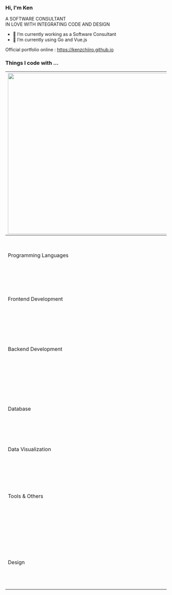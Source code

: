 ### Hi, I'm Ken

A SOFTWARE CONSULTANT  
IN LOVE WITH INTEGRATING CODE AND DESIGN

- 🔭 I’m currently working as a Software Consultant
- 🌱 I’m currently using Go and Vue.js

Official portfolio online : https://kenzchiiro.github.io

<h3>Things I code with ...</h3>

| <img src="https://user-images.githubusercontent.com/85181504/206159923-4991ed69-a631-4ffd-9976-94b32bbc2cf3.svg" width="500"> | ![Anurag's GitHub stats](https://github-readme-stats.vercel.app/api?username=kenzchiiro&show_icons=true&theme=dracula) |
| :--- | --- | 
| Programming Languages | <img alt="Go" src="https://img.shields.io/badge/-Go ⭐-00ADD8?style=flat-square&logo=Go&logoColor=white" /> <img alt="JavaScript" src="https://img.shields.io/badge/-JavaScript-F7DF1E?style=flat-square&logo=JavaScript&logoColor=white" /> <img alt="Python" src="https://img.shields.io/badge/-Python-3776AB?style=flat-square&logo=Python&logoColor=white" /> <img alt="PHP" src="https://img.shields.io/badge/-PHP-777BB4?style=flat-square&logo=PHP&logoColor=white" /> <img alt="C" src="https://img.shields.io/badge/-C-A8B9CC?style=flat-square&logo=C&logoColor=white" /> <img alt="C++" src="https://img.shields.io/badge/-C++-00599C?style=flat-square&logo=C++&logoColor=white" /> |
| Frontend Development | <img alt="VueJs" src="https://img.shields.io/badge/-VueJs-4FC08D?style=flat-square&logo=Vue.js&logoColor=white" /> <img alt="React" src="https://img.shields.io/badge/-React-45b8d8?style=flat-square&logo=react&logoColor=white" /> <img alt="Vuetify" src="https://img.shields.io/badge/-Vuetify-1867C0?style=flat-square&logo=Vuetify&logoColor=white" /> <img alt="html5" src="https://img.shields.io/badge/-HTML5-E34F26?style=flat-square&logo=html5&logoColor=white" />  <img alt="CSS" src="https://img.shields.io/badge/-CSS-F43059?style=flat-square&logo=CSS3&logoColor=white" />  <img alt="Tailwind" src="https://img.shields.io/badge/-Tailwind-06B6D4?style=flat-square&logo=Tailwind CSS&logoColor=white" /> <img alt="Bootstrap" src="https://img.shields.io/badge/-Bootstrap-7952B3?style=flat-square&logo=Bootstrap&logoColor=white" /> |
| Backend Development | <img alt="Express" src="https://img.shields.io/badge/-Express-000000?style=flat-square&logo=Express&logoColor=white" /> <img alt="Nodejs" src="https://img.shields.io/badge/-Nodejs-43853d?style=flat-square&logo=Node.js&logoColor=white" /> <img alt="RabbitMQ" src="https://img.shields.io/badge/-RabbitMQ-FF6600?style=flat-square&logo=RabbitMQ&logoColor=white" /> <img alt="gRPC" src="https://img.shields.io/badge/-gRPC-17a2b8?style=flat-square&logo=tRPC&logoColor=white" /> <img alt="Hadoop" src="https://img.shields.io/badge/-Apache Hadoop-66CCFF?style=flat-square&logo=ApacheHadoop&logoColor=black" /> <img alt="NGINX" src="https://img.shields.io/badge/-NGINX-009639?style=flat-square&logo=NGINX&logoColor=white" /> <img alt="GraphQL" src="https://img.shields.io/badge/-GraphQL-E10098?style=flat-square&logo=GraphQL&logoColor=white" /> |
| Database | <img alt="MySQL" src="https://img.shields.io/badge/-MySQL-4479A1?style=flat-square&logo=MySQL&logoColor=white" /> <img alt="PostgreSQL" src="https://img.shields.io/badge/-PostgreSQL-4479A1?style=flat-square&logo=PostgreSQL&logoColor=white" /> <img alt="MongoDB" src="https://img.shields.io/badge/-MongoDB-13aa52?style=flat-square&logo=mongodb&logoColor=white" /> <img alt="Amazon S3" src="https://img.shields.io/badge/-AmazonS3-569A31?style=flat-square&logo=Amazon S3&logoColor=white" /> <img alt="redis" src="https://img.shields.io/badge/-redis-DC382D?style=flat-square&logo=Redis&logoColor=white" /> <img alt="Apache Hive" src="https://img.shields.io/badge/-Apache Hive-FDEE21?style=flat-square&logo=ApacheHive&logoColor=black" /> |
| Data Visualization | <img alt="Chart.js" src="https://img.shields.io/badge/-Chart.js-FF6384?style=flat-square&logo=Chart.js&logoColor=white" /> <img alt="d3js" src="https://img.shields.io/badge/-D3.js-F9A03C?style=flat-square&logo=d3.js&logoColor=white" /> |
| Tools & Others | <img alt="DataStage" src="https://img.shields.io/badge/-DataStage-052FAD?style=flat-square&logo=IBM&logoColor=white" /> <img alt="Docker" src="https://img.shields.io/badge/-Docker-46a2f1?style=flat-square&logo=docker&logoColor=white" /> <img alt="git" src="https://img.shields.io/badge/-Git-F05032?style=flat-square&logo=git&logoColor=white" /> <img alt="Heroku" src="https://img.shields.io/badge/-Heroku-430098?style=flat-square&logo=heroku&logoColor=white" /> <img alt="Firebase" src="https://img.shields.io/badge/-Firebase-FFCA28?style=flat-square&logo=Firebase&logoColor=white" /> <img alt="Google Cloud Platform" src="https://img.shields.io/badge/-Google_Cloud_Platform-1a73e8?style=flat-square&logo=google-cloud&logoColor=white"/> <img alt="Jenkins" src="https://img.shields.io/badge/-Jenkins-D24939?style=flat-square&logo=Jenkins&logoColor=white"/> <img alt="Google Analytics" src="https://img.shields.io/badge/-Google Analytics-E37400?style=flat-square&logo=Google Analytics&logoColor=white"/>|
| Design | <img alt="figma" src="https://img.shields.io/badge/-Figma-F24E1E?style=flat-square&logo=Figma&logoColor=white" />  <img alt="Adobe XD" src="https://img.shields.io/badge/-Adobe XD-FF61F6?style=flat-square&logo=Adobe XD&logoColor=white" /> <img alt="Adobe Illustrator" src="https://img.shields.io/badge/-Adobe Illustrator-F24E1E?style=flat-square&logo=Adobe Illustrator&logoColor=white" /> <img alt="Adobe After Effects" src="https://img.shields.io/badge/-Adobe After Effects-9999FF?style=flat-square&logo=Adobe After Effects&logoColor=white" /> |
<!-- 
<h3>Things I code with ...</h3>
  <h4>Front-end : </h4>
  <p>
  <img alt="VueJs" src="https://img.shields.io/badge/-VueJs-4FC08D?style=flat-square&logo=Vue.js&logoColor=white" />
  <img alt="React" src="https://img.shields.io/badge/-React-45b8d8?style=flat-square&logo=react&logoColor=white" />
  <img alt="Webpack" src="https://img.shields.io/badge/-Webpack-8DD6F9?style=flat-square&logo=webpack&logoColor=white" /> 
  <img alt="npm" src="https://img.shields.io/badge/-NPM-CB3837?style=flat-square&logo=npm&logoColor=white" />
  <img alt="html5" src="https://img.shields.io/badge/-HTML5-E34F26?style=flat-square&logo=html5&logoColor=white" />
  <img alt="d3js" src="https://img.shields.io/badge/-D3.js-F9A03C?style=flat-square&logo=d3.js&logoColor=white" />
  </p>
  <h4>Back-end : </h4>
    <p>
    <img alt="Go" src="https://img.shields.io/badge/-Go-00ADD8?style=flat-square&logo=Go&logoColor=white" />
    <img ![code-typing-animate](https://user-images.githubusercontent.com/85181504/206138268-6b8cf978-2891-47c5-9d08-4cd02b049418.svg)
alt="Python" src="https://img.shields.io/badge/-Python-3776AB?style=flat-square&logo=Python&logoColor=white" />
    <img alt="Nodejs" src="https://img.shields.io/badge/-Nodejs-43853d?style=flat-square&logo=Node.js&logoColor=white" />
    <img alt="redis" src="https://img.shields.io/badge/-redis-DC382D?style=flat-square&logo=Redis&logoColor=white" />
    <img alt="RabbitMQ" src="https://img.shields.io/badge/-RabbitMQ-FF6600?style=flat-square&logo=RabbitMQ&logoColor=white" />
    <img alt="gRPC" src="https://img.shields.io/badge/-gRPC-17a2b8?style=flat-square&logo=tRPC&logoColor=white" />
    </p>
  <h4>Database : </h4>
    <p>
    <img alt="MySQL" src="https://img.shields.io/badge/-MySQL-4479A1?style=flat-square&logo=MySQL&logoColor=white" />
    <img alt="PostgreSQL" src="https://img.shields.io/badge/-PostgreSQL-4479A1?style=flat-square&logo=PostgreSQL&logoColor=white" />
    <img alt="MongoDB" src="https://img.shields.io/badge/-MongoDB-13aa52?style=flat-square&logo=mongodb&logoColor=white" />
    <img alt="Amazon S3" src="https://img.shields.io/badge/-AmazonS3-569A31?style=flat-square&logo=Amazon S3&logoColor=white" />
    </p>
  <h4>Tools & Others : </h4>
    <p>
    <img alt="DataStage" src="https://img.shields.io/badge/-DataStage-052FAD?style=flat-square&logo=IBM&logoColor=white" />
    <img alt="Docker" src="https://img.shields.io/badge/-Docker-46a2f1?style=flat-square&logo=docker&logoColor=white" />
    <img alt="git" src="https://img.shields.io/badge/-Git-F05032?style=flat-square&logo=git&logoColor=white" />
    <img alt="NGINX" src="https://img.shields.io/badge/-NGINX-009639?style=flat-square&logo=NGINX&logoColor=white" />
    <img alt="Heroku" src="https://img.shields.io/badge/-Heroku-430098?style=flat-square&logo=heroku&logoColor=white" />
    <img alt="Firebase" src="https://img.shields.io/badge/-Firebase-FFCA28?style=flat-square&logo=Firebase&logoColor=white" />
    <img alt="Google Cloud Platform" src="https://img.shields.io/badge/-Google_Cloud_Platform-1a73e8?style=flat-square&logo=google-cloud&logoColor=white"/>
    <img alt="Jenkins" src="https://img.shields.io/badge/-Jenkins-D24939?style=flat-square&logo=Jenkins&logoColor=white"/>
   </p>
  <h4>Design : </h4>
    <p>
    <img alt="figma" src="https://img.shields.io/badge/-Figma-F24E1E?style=flat-square&logo=Figma&logoColor=white" />
   </p> -->

<!--
All inbuilt themes :-
dark, radical, merko, gruvbox, tokyonight, onedark, cobalt, synthwave, highcontrast, dracula
-->
<!--
**kenzchiiro/kenzchiiro** is a ✨ _special_ ✨ repository because its `README.md` (this file) appears on your GitHub profile.

Here are some ideas to get you started:

- 🔭 I’m currently working on Consultant
- 🌱 I’m currently learning Go and Vue.js
- 👯 I’m looking to collaborate on ...
- 🤔 I’m looking for help with ...
- 💬 Ask me about ...
- 📫 How to reach me: ...
- 😄 Pronouns: ...
- ⚡ Fun fact: ...
-->
